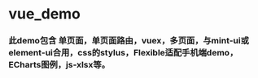 # vue_demo

### 此demo包含 单页面，单页面路由，vuex，多页面，与mint-ui或element-ui合用，css的stylus，Flexible适配手机端demo，ECharts图例，js-xlsx等。
